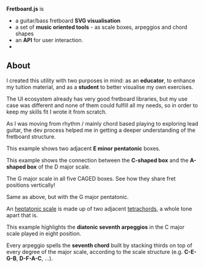 <!--home.hero-->
**Fretboard.js** is

- a guitar/bass fretboard **SVG visualisation**
- a set of **music oriented tools** - as scale boxes, arpeggios and chord shapes
- an **API** for user interaction.
- 
<!--home.about-->
## About

I created this utility with two purposes in mind: as an **educator**, to enhance my tuition material, and as a **student** to better visualise my own exercises.

The UI ecosystem already has very good fretboard libraries, but my use case was different and none of them could fulfill all my needs, so in order to keep my skills fit I wrote it from scratch.

As I was moving from rhythm / mainly chord based playing to exploring lead guitar, the dev process helped me in getting a deeper understanding of the fretboard structure.

<!--examples.boxes.1-->
This example shows two adjacent **E minor pentatonic** boxes.

<!--examples.boxes.2-->
This example shows the connection between the **C-shaped box** and the **A-shaped box** of the D major scale.

<!--examples.boxes.3-->
The G major scale in all five CAGED boxes. See how they share fret positions vertically!

<!--examples.boxes.4-->
Same as above, but with the G major pentatonic.

<!--examples.tetrachords-->
An [heptatonic scale][1] is made up of two adjacent [tetrachords][2], a whole tone apart that is.

[1]: https://en.wikipedia.org/wiki/Heptatonic_scale
[2]: https://en.wikipedia.org/wiki/Tetrachord

<!--examples.playback-->
This example highlights the **diatonic seventh arpeggios** in the C major scale played in eight position.

Every arpeggio spells the **seventh chord** built by stacking thirds on top of every degree of the major scale, according to the scale structure (e.g. **C-E-G-B**, **D-F-A-C**, ...).
